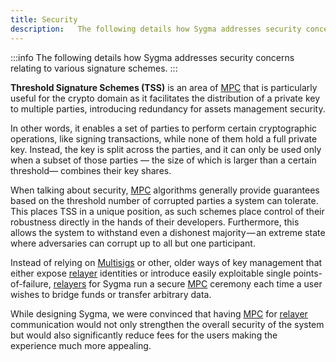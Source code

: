 ```yaml
---
title: Security
description:   The following details how Sygma addresses security concerns relating to various signature schemes.
---
```


:::info
  The following details how Sygma addresses security concerns relating to
  various signature schemes.
:::

**Threshold Signature Schemes (TSS)** is an area of [MPC](mpc.md) that is particularly useful for the crypto domain as it facilitates the distribution of a private key to multiple parties, introducing redundancy for assets management security.&#x20;

In other words, it enables a set of parties to perform certain cryptographic operations, like signing transactions, while none of them hold a full private key. Instead, the key is split across the parties, and it can only be used only when a subset of those parties — the size of which is larger than a certain threshold— combines their key shares.

When talking about security, [MPC](mpc.md) algorithms generally provide guarantees based on the threshold number of corrupted parties a system can tolerate. This places TSS in a unique position, as such schemes place control of their robustness directly in the hands of their developers. Furthermore, this allows the system to withstand even a dishonest majority — an extreme state where adversaries can corrupt up to all but one participant.

Instead of relying on [Multisigs](https://en.wikipedia.org/wiki/Multisignature) or other, older ways of key management that either expose [relayer](relayers.md) identities or introduce easily exploitable single points-of-failure, [relayers](relayers.md) for Sygma run a secure [MPC](mpc.md) ceremony each time a user wishes to bridge funds or transfer arbitrary data.&#x20;

While designing Sygma, we were convinced that having [MPC](mpc.md) for [relayer](relayers.md) communication would not only strengthen the overall security of the system but would also significantly reduce fees for the users making the experience much more appealing.
